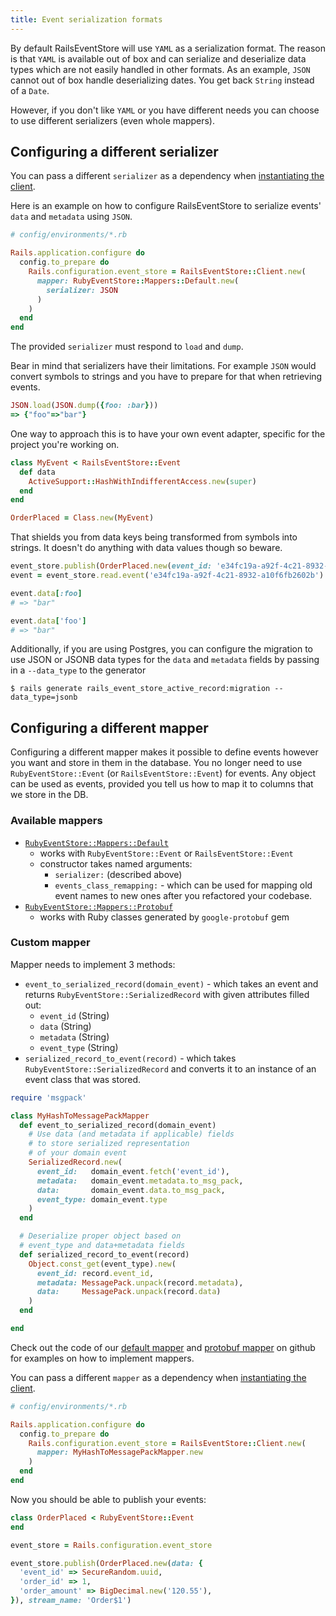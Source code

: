 ```yaml
---
title: Event serialization formats
---
```


By default RailsEventStore will use `YAML` as a
serialization format. The reason is that `YAML` is available out of box
and can serialize and deserialize data types which are not easily
handled in other formats. As an example, `JSON` cannot out of box handle
deserializing dates. You get back `String` instead of a `Date`.

However, if you don't like `YAML` or you have different needs you can
choose to use different serializers (even whole mappers).

## Configuring a different serializer

You can pass a different `serializer` as a dependency when [instantiating
the client](/docs/install).

Here is an example on how to configure RailsEventStore to serialize
events' `data` and `metadata` using `JSON`.

```ruby
# config/environments/*.rb

Rails.application.configure do
  config.to_prepare do
    Rails.configuration.event_store = RailsEventStore::Client.new(
      mapper: RubyEventStore::Mappers::Default.new(
        serializer: JSON
      )
    )
  end
end
```

The provided `serializer` must respond to `load` and `dump`.

Bear in mind that serializers have their limitations. For example `JSON` would convert symbols to strings and you have to prepare for that when retrieving events.

```ruby
JSON.load(JSON.dump({foo: :bar}))
=> {"foo"=>"bar"}
```

One way to approach this is to have your own event adapter, specific for the project you're working on. 

```ruby
class MyEvent < RailsEventStore::Event
  def data
    ActiveSupport::HashWithIndifferentAccess.new(super)
  end
end

OrderPlaced = Class.new(MyEvent)
```

That shields you from data keys being transformed from symbols into strings. It doesn't do anything with data values though so beware.

```ruby
event_store.publish(OrderPlaced.new(event_id: 'e34fc19a-a92f-4c21-8932-a10f6fb2602b', data: { foo: :bar }))
event = event_store.read.event('e34fc19a-a92f-4c21-8932-a10f6fb2602b')

event.data[:foo]
# => "bar"

event.data['foo']
# => "bar"
```

Additionally, if you are using Postgres, you can configure the migration
to use JSON or JSONB data types for the `data` and `metadata` fields by 
passing in a `--data_type` to the generator

```console
$ rails generate rails_event_store_active_record:migration --data_type=jsonb
```

## Configuring a different mapper

Configuring a different mapper makes it possible to define events however you want and store in them in the database.
You no longer need to use `RubyEventStore::Event` (or `RailsEventStore::Event`) for events.
Any object can be used as events, provided you tell us how to map it to columns that we store in the DB.

### Available mappers

- [`RubyEventStore::Mappers::Default`](https://github.com/RailsEventStore/rails_event_store/blob/master/ruby_event_store/lib/ruby_event_store/mappers/default.rb)
  - works with `RubyEventStore::Event` or `RailsEventStore::Event`
  - constructor takes named arguments:
    - `serializer:` (described above)
    - `events_class_remapping:` - which can be used for mapping old event names to new ones after you refactored your codebase.
- [`RubyEventStore::Mappers::Protobuf`](https://github.com/RailsEventStore/rails_event_store/blob/master/ruby_event_store/lib/ruby_event_store/mappers/protobuf.rb)
  - works with Ruby classes generated by `google-protobuf` gem

### Custom mapper

Mapper needs to implement 3 methods:

- `event_to_serialized_record(domain_event)` - which takes an event and returns `RubyEventStore::SerializedRecord` with given attributes filled out:
  - `event_id` (String)
  - `data` (String)
  - `metadata` (String)
  - `event_type` (String)
- `serialized_record_to_event(record)` - which takes `RubyEventStore::SerializedRecord` and converts it to an instance of an event class that was stored.

```ruby
require 'msgpack'

class MyHashToMessagePackMapper
  def event_to_serialized_record(domain_event)
    # Use data (and metadata if applicable) fields
    # to store serialized representation
    # of your domain event
    SerializedRecord.new(
      event_id:   domain_event.fetch('event_id'),
      metadata:   domain_event.metadata.to_msg_pack,
      data:       domain_event.data.to_msg_pack,
      event_type: domain_event.type
    )
  end

  # Deserialize proper object based on
  # event_type and data+metadata fields
  def serialized_record_to_event(record)
    Object.const_get(event_type).new(
      event_id: record.event_id,
      metadata: MessagePack.unpack(record.metadata),
      data:     MessagePack.unpack(record.data)
    )
  end

end
```

Check out the code of our [default mapper](https://github.com/RailsEventStore/rails_event_store/blob/master/ruby_event_store/lib/ruby_event_store/mappers/default.rb) and [protobuf mapper](https://github.com/RailsEventStore/rails_event_store/blob/master/ruby_event_store/lib/ruby_event_store/mappers/protobuf.rb) on github for examples on how to implement mappers.

You can pass a different `mapper` as a dependency when [instantiating the client](/docs/install).

```ruby
# config/environments/*.rb

Rails.application.configure do
  config.to_prepare do
    Rails.configuration.event_store = RailsEventStore::Client.new(
      mapper: MyHashToMessagePackMapper.new
    )
  end
end
```

Now you should be able to publish your events:

```ruby
class OrderPlaced < RubyEventStore::Event
end

event_store = Rails.configuration.event_store

event_store.publish(OrderPlaced.new(data: {
  'event_id' => SecureRandom.uuid,
  'order_id' => 1,
  'order_amount' => BigDecimal.new('120.55'),
}), stream_name: 'Order$1')
```
